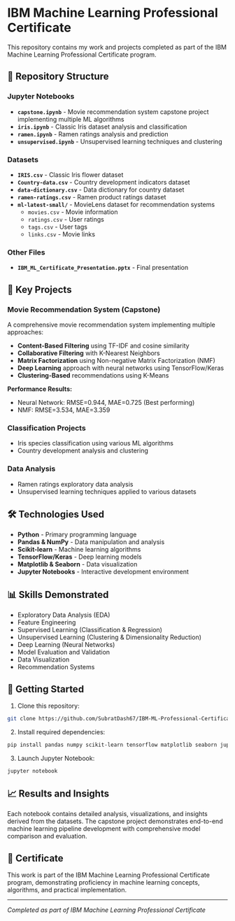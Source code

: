 # IBM Machine Learning Professional Certificate

This repository contains my work and projects completed as part of the IBM Machine Learning Professional Certificate program.

## 📁 Repository Structure

### Jupyter Notebooks
- **`capstone.ipynb`** - Movie recommendation system capstone project implementing multiple ML algorithms
- **`iris.ipynb`** - Classic Iris dataset analysis and classification
- **`ramen.ipynb`** - Ramen ratings analysis and prediction
- **`unsupervised.ipynb`** - Unsupervised learning techniques and clustering

### Datasets
- **`IRIS.csv`** - Classic Iris flower dataset
- **`Country-data.csv`** - Country development indicators dataset
- **`data-dictionary.csv`** - Data dictionary for country dataset
- **`ramen-ratings.csv`** - Ramen product ratings dataset
- **`ml-latest-small/`** - MovieLens dataset for recommendation systems
  - `movies.csv` - Movie information
  - `ratings.csv` - User ratings
  - `tags.csv` - User tags
  - `links.csv` - Movie links
  
### Other Files
- **`IBM_ML_Certificate_Presentation.pptx`** - Final presentation

## 🎯 Key Projects

### Movie Recommendation System (Capstone)
A comprehensive movie recommendation system implementing multiple approaches:
- **Content-Based Filtering** using TF-IDF and cosine similarity
- **Collaborative Filtering** with K-Nearest Neighbors
- **Matrix Factorization** using Non-negative Matrix Factorization (NMF)
- **Deep Learning** approach with neural networks using TensorFlow/Keras
- **Clustering-Based** recommendations using K-Means

**Performance Results:**
- Neural Network: RMSE=0.944, MAE=0.725 (Best performing)
- NMF: RMSE=3.534, MAE=3.359

### Classification Projects
- Iris species classification using various ML algorithms
- Country development analysis and clustering

### Data Analysis
- Ramen ratings exploratory data analysis
- Unsupervised learning techniques applied to various datasets

## 🛠️ Technologies Used
- **Python** - Primary programming language
- **Pandas & NumPy** - Data manipulation and analysis
- **Scikit-learn** - Machine learning algorithms
- **TensorFlow/Keras** - Deep learning models
- **Matplotlib & Seaborn** - Data visualization
- **Jupyter Notebooks** - Interactive development environment

## 📊 Skills Demonstrated
- Exploratory Data Analysis (EDA)
- Feature Engineering
- Supervised Learning (Classification & Regression)
- Unsupervised Learning (Clustering & Dimensionality Reduction)
- Deep Learning (Neural Networks)
- Model Evaluation and Validation
- Data Visualization
- Recommendation Systems

## 🚀 Getting Started

1. Clone this repository:
```bash
git clone https://github.com/SubratDash67/IBM-ML-Professional-Certificate.git
```

2. Install required dependencies:
```bash
pip install pandas numpy scikit-learn tensorflow matplotlib seaborn jupyter
```

3. Launch Jupyter Notebook:
```bash
jupyter notebook
```

## 📈 Results and Insights
Each notebook contains detailed analysis, visualizations, and insights derived from the datasets. The capstone project demonstrates end-to-end machine learning pipeline development with comprehensive model comparison and evaluation.

## 📜 Certificate
This work is part of the IBM Machine Learning Professional Certificate program, demonstrating proficiency in machine learning concepts, algorithms, and practical implementation.

---
*Completed as part of IBM Machine Learning Professional Certificate*
